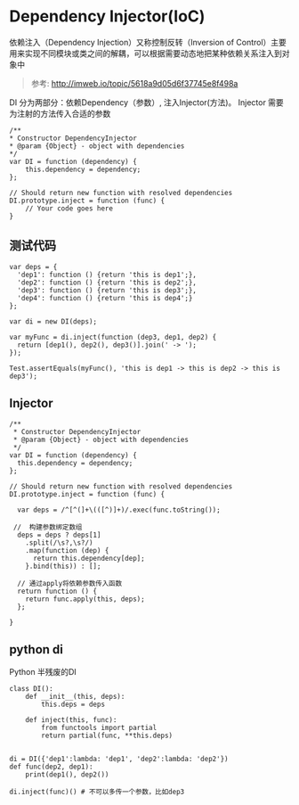 # Dependency Injector(IoC)
依赖注入（Dependency Injection）又称控制反转（Inversion of Control）主要用来实现不同模块或类之间的解耦，可以根据需要动态地把某种依赖关系注入到对象中

> 参考: http://imweb.io/topic/5618a9d05d6f37745e8f498a

DI 分为两部分：依赖Dependency（参数）, 注入Injector(方法)。
Injector 需要为注射的方法传入合适的参数

    /**
    * Constructor DependencyInjector
    * @param {Object} - object with dependencies
    */
    var DI = function (dependency) {
        this.dependency = dependency;
    };

    // Should return new function with resolved dependencies
    DI.prototype.inject = function (func) {
        // Your code goes here
    }

## 测试代码
    var deps = {
      'dep1': function () {return 'this is dep1';},
      'dep2': function () {return 'this is dep2';},
      'dep3': function () {return 'this is dep3';},
      'dep4': function () {return 'this is dep4';}
    };

    var di = new DI(deps);

    var myFunc = di.inject(function (dep3, dep1, dep2) {
      return [dep1(), dep2(), dep3()].join(' -> ');
    });

    Test.assertEquals(myFunc(), 'this is dep1 -> this is dep2 -> this is dep3');

## Injector

    /**
     * Constructor DependencyInjector
     * @param {Object} - object with dependencies
     */
    var DI = function (dependency) {
      this.dependency = dependency;
    };

    // Should return new function with resolved dependencies
    DI.prototype.inject = function (func) {

      var deps = /^[^(]+\(([^)]+)/.exec(func.toString());

     //  构建参数绑定数组
      deps = deps ? deps[1]
        .split(/\s?,\s?/)
        .map(function (dep) {
          return this.dependency[dep];
        }.bind(this)) : [];

      // 通过apply将依赖参数传入函数
      return function () {
        return func.apply(this, deps);
      };

    }

## python di
Python 半残废的DI

    class DI():
        def __init__(this, deps):
            this.deps = deps

        def inject(this, func):
            from functools import partial
            return partial(func, **this.deps)
            

    di = DI({'dep1':lambda: 'dep1', 'dep2':lambda: 'dep2'})
    def func(dep2, dep1):
        print(dep1(), dep2())

    di.inject(func)() # 不可以多传一个参数，比如dep3